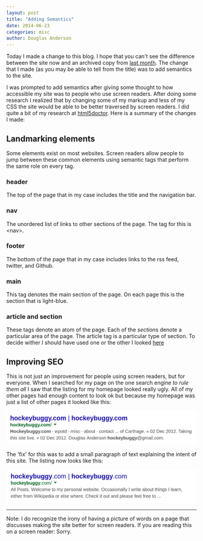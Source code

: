 ```yaml
---
layout: post
title: "Adding Semantics"
date: 2014-06-23
categories: misc
author: Douglas Anderson
---
```


Today I made a change to this blog. I hope that you can't see the difference
between the site now and an archived copy from [last month][archive]. The
change that I made (as you may be able to tell from the title) was to add
semantics to the site.

I was prompted to add semantics after giving some thought to how accessible my
site was to people who use screen readers. After doing some research I realized
that by changing some of my markup and less of my CSS the site would be able to
be better traversed by screen readers. I did quite a bit of my research at
[html5doctor][html5doc]. Here is a summary of the changes I made:

## Landmarking elements

Some elements exist on most websites. Screen readers allow people to jump
between these common elements using semantic tags that perform the same role on
every tag.

### header

The top of the page that in my case includes the title and the navigation bar.

### nav

The unordered list of links to other sections of the page. The tag for this is
\<nav\>.

### footer

The bottom of the page that in my case includes links to the rss feed, twitter,
and Github.

### main

This tag denotes the main section of the page. On each page this is the section
that is light-blue.

### article and section

These tags denote an atom of the page. Each of the *section*s denote a
particular area of the page. The article tag is a particular type of section.
To decide wither I should have used one or the other I looked [here][artVsSec]

## Improving SEO

This is not just an improvement for people using screen readers, but for
everyone. When I searched for my page on the one search engine *to rule them
all* I saw that the listing for my homepage looked really ugly. All of my other
pages had enough content to look ok but because my homepage was just a list of
other pages it looked like this:

![Image of my homepage's Google results before the change][SEOimage_before]

The 'fix' for this was to add a small paragraph of text explaining the intent
of this site. The listing now looks like this:

![Image of my homepage's Google results after the change][SEOimage_after]

---------

Note: I do recognize the irony of having a picture of words on a page that
discusses making the site better for screen readers. If you are reading this on
a screen reader: Sorry.


[archive]: https://web.archive.org/web/20140517102136/http://hockeybuggy.com/
[html5doc]: https://html5doctor.com/
[aria]: https://developer.mozilla.org/en-US/docs/Web/Accessibility/ARIA
[artVsSec]: http://www.brucelawson.co.uk/2010/html5-articles-and-sections-whats-the-difference/

[SEOimage_before]: /static/img/SEO_before.jpg
[SEOimage_after]: /static/img/SEO_after.jpg
